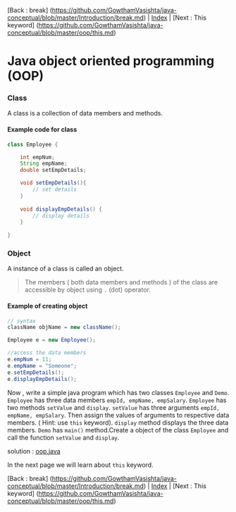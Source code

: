 [Back : break] (https://github.com/GowthamVasishta/java-conceptual/blob/master/Introduction/break.md) | [Index](https://github.com/GowthamVasishta/java-conceptual/tree/master/oop) | [Next : This keyword] (https://github.com/GowthamVasishta/java-conceptual/blob/master/oop/this.md)

# Java object oriented programming (OOP)

### Class
A class is a  collection of data members and methods.

#### Example code for class
```java
class Employee {

	int empNum;
	String empName;
	double setEmpDetails;

	void setEmpDetails(){
		// set details
	}
	
	void displayEmpDetails() {
		// display details
	}
	
}

```

### Object
A instance of a class is called an object.
> The members  ( both data members and methods ) of the class are accessible by object using `.` (dot) operator.

#### Example of creating object

```java
// syntax
className objName = new className();

Employee e = new Employee();

//access the data members
e.empNum = 11;
e.empName = "Someone";
e.setEmpDetails();
e.displayEmpDetails();

```

Now , write a simple java program which has two classes `Employee` and `Demo`. 
`Employee` has three data members `empId, empName, empSalary`.  `Employee` has two methods `setValue` and `display`. `setValue` has three arguments `empId, empName, empSalary`. Then assign the values of arguments to respective data members. ( Hint: use `this` keyword). `display` method displays the three data members. 
`Demo` has `main()` method.Create a object of the class `Employee` and call the function `setValue` and `display`.

solution : [oop.java](https://github.com/GowthamVasishta/java-conceptual/blob/master/oop/oop.java)

In the next page we will learn about `this` keyword.

[Back : break] (https://github.com/GowthamVasishta/java-conceptual/blob/master/Introduction/break.md) | [Index](https://github.com/GowthamVasishta/java-conceptual/tree/master/oop) | [Next : This keyword] (https://github.com/GowthamVasishta/java-conceptual/blob/master/oop/this.md)
